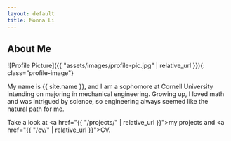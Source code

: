 ```yaml
---
layout: default
title: Monna Li
---
```


## About Me


![Profile Picture]({{ "assets/images/profile-pic.jpg" | relative_url }}){: class="profile-image"}

 
My name is {{ site.name }}, and I am a sophomore at Cornell University intending on majoring in mechanical engineering. Growing up, I loved math and was intrigued by science, so engineering always seemed like the natural path for me.

Take a look at <a href="{{ "/projects/" | relative_url }}">my projects</a> and <a href="{{ "/cv/" | relative_url }}">CV</a>.
